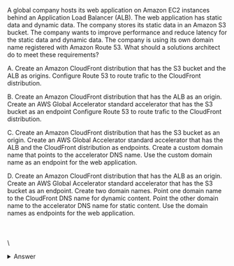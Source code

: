 A global company hosts its web application on Amazon EC2 instances behind an Application Load Balancer (ALB). The web application has static data and dynamic data. The company stores its static data in an Amazon S3 bucket. The company wants to improve performance and reduce latency for the static data and dynamic data. The company is using its own domain name registered with Amazon Route 53. What should a solutions architect do to meet these requirements? 

A. Create an Amazon CloudFront distribution that has the S3 bucket and the ALB as origins. Configure Route 53 to route trafic to the CloudFront distribution. 

B. Create an Amazon CloudFront distribution that has the ALB as an origin. Create an AWS Global Accelerator standard accelerator that has the S3 bucket as an endpoint Configure Route 53 to route trafic to the CloudFront distribution. 

C. Create an Amazon CloudFront distribution that has the S3 bucket as an origin. Create an AWS Global Accelerator standard accelerator that has the ALB and the CloudFront distribution as endpoints. Create a custom domain name that points to the accelerator DNS name. Use the custom domain name as an endpoint for the web application. 

D. Create an Amazon CloudFront distribution that has the ALB as an origin. Create an AWS Global Accelerator standard accelerator that has the S3 bucket as an endpoint. Create two domain names. Point one domain name to the CloudFront DNS name for dynamic content. Point the other domain name to the accelerator DNS name for static content. Use the domain names as endpoints for the web application.
\
\
\
\
\
<details markdown=1><summary markdown='span'>Answer</summary>
<b>A</b>

**A. Create an Amazon CloudFront distribution that has the S3 bucket and the ALB as origins. Configure Route 53 to route traffic to the CloudFront distribution.**

### Explanation:

1. **Amazon CloudFront:**
    - **Improved Performance and Reduced Latency:** CloudFront is a content delivery network (CDN) that caches content at edge locations globally, reducing latency by delivering content from servers closest to the user. By setting up CloudFront with both the S3 bucket (for static content) and the ALB (for dynamic content) as origins, the company can ensure that both types of data are served with lower latency.
    - **Caching of Static and Dynamic Content:** CloudFront can cache both static and dynamic content. For dynamic data, you can configure CloudFront to forward requests to the origin (ALB) while caching static data directly from the S3 bucket.

2. **Route 53 Integration:**
    - **Custom Domain Name:** You can configure Route 53 to route traffic to the CloudFront distribution. Since the company uses its own domain name registered with Route 53, you can easily point your domain to the CloudFront distribution, allowing for seamless integration and improved performance for users globally.

### Why Other Options Are Less Suitable:

- **B. CloudFront with ALB as an Origin and AWS Global Accelerator with S3:**
    - **Complexity and Redundancy:** Global Accelerator Standard accelerator doesn;t support s3 endpoints. While AWS Global Accelerator can reduce latency by directing traffic to the optimal endpoint, combining it with CloudFront for this use case introduces unnecessary complexity. CloudFront alone is sufficient to deliver both static and dynamic content efficiently, making Global Accelerator redundant here.

- **C. CloudFront with S3 as an Origin and AWS Global Accelerator with ALB:**
    - **Unnecessary Combination:** Global Accelerator Standard accelerator doesn't support CloudFront distribution as endpoint. This option splits responsibilities between CloudFront and Global Accelerator in a way that adds complexity without significant benefits. CloudFront is already designed to handle both types of content effectively, and adding Global Accelerator complicates the architecture unnecessarily.

- **D. Separate Domain Names for CloudFront and Global Accelerator:**
    - **Increased Management Complexity:** Global Accelerator Standard accelerator doesn't support s3 endpoints. Managing separate domain names for static and dynamic content increases complexity and doesn’t provide substantial benefits over using a single CloudFront distribution for both types of content. CloudFront alone can effectively serve both static and dynamic content with improved performance and lower latency.

In summary, **Option A** provides the most straightforward and effective solution for improving performance and reducing latency for both static and dynamic content, by leveraging CloudFront’s global edge network and integrating seamlessly with Amazon Route 53.
</details>